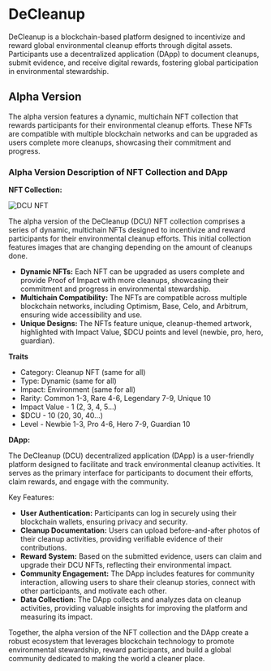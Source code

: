 # DeCleanup

DeCleanup is a blockchain-based platform designed to incentivize and reward global environmental cleanup efforts through digital assets. Participants use a decentralized application (DApp) to document cleanups, submit evidence, and receive digital rewards, fostering global participation in environmental stewardship.

## Alpha Version
The alpha version features a dynamic, multichain NFT collection that rewards participants for their environmental cleanup efforts. These NFTs are compatible with multiple blockchain networks and can be upgraded as users complete more cleanups, showcasing their commitment and progress.

### Alpha Version Description of NFT Collection and DApp

**NFT Collection:**

![DCU NFT](https://beige-defiant-spoonbill-537.mypinata.cloud/ipfs/QmZkhnH47fww3Bvbgq9tW6VcbjazxErLEiTteueWPtL7sd)

The alpha version of the DeCleanup (DCU) NFT collection comprises a series of dynamic, multichain NFTs designed to incentivize and reward participants for their environmental cleanup efforts. This initial collection features images that are changing depending on the amount of cleanups done.

- **Dynamic NFTs:** Each NFT can be upgraded as users complete and provide Proof of Impact with more cleanups, showcasing their commitment and progress in environmental stewardship.
- **Multichain Compatibility:** The NFTs are compatible across multiple blockchain networks, including Optimism, Base, Celo, and Arbitrum, ensuring wide accessibility and use.
- **Unique Designs:** The NFTs feature unique, cleanup-themed artwork, highlighted with Impact Value, $DCU points and level (newbie, pro, hero, guardian).

**Traits**

- Category: Cleanup NFT (same for all)
- Type: Dynamic (same for all)
- Impact: Environment (same for all)
- Rarity: Common 1-3, Rare 4-6, Legendary 7-9, Unique 10
- Impact Value - 1 (2, 3, 4, 5...)
- $DCU - 10 (20, 30, 40...)
- Level - Newbie 1-3, Pro 4-6, Hero 7-9, Guardian 10

**DApp:**

The DeCleanup (DCU) decentralized application (DApp) is a user-friendly platform designed to facilitate and track environmental cleanup activities. It serves as the primary interface for participants to document their efforts, claim rewards, and engage with the community.

Key Features:
- **User Authentication:** Participants can log in securely using their blockchain wallets, ensuring privacy and security.
- **Cleanup Documentation:** Users can upload before-and-after photos of their cleanup activities, providing verifiable evidence of their contributions.
- **Reward System:** Based on the submitted evidence, users can claim and upgrade their DCU NFTs, reflecting their environmental impact.
- **Community Engagement:** The DApp includes features for community interaction, allowing users to share their cleanup stories, connect with other participants, and motivate each other.
- **Data Collection:** The DApp collects and analyzes data on cleanup activities, providing valuable insights for improving the platform and measuring its impact.

Together, the alpha version of the NFT collection and the DApp create a robust ecosystem that leverages blockchain technology to promote environmental stewardship, reward participants, and build a global community dedicated to making the world a cleaner place.
